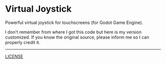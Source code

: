 # Virtual Joystick

Powerful virtual joystick for touchscreens (for Godot Game Engine). 

I don't remember from where I got this code
but here is my version customized.
If you know the original source, please
inform me so I can properly credit it.

---

[LICENSE](LICENSE)